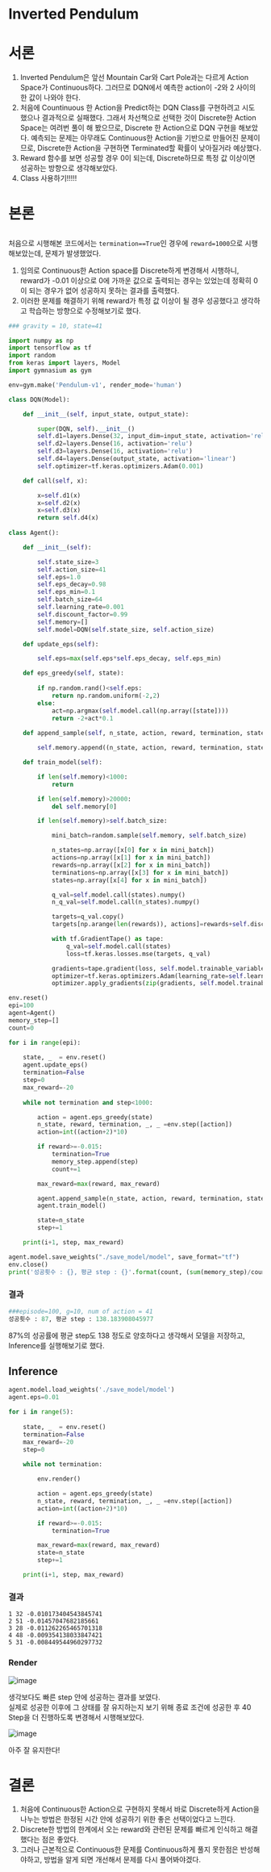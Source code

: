 Inverted Pendulum
====
# 서론
1. Inverted Pendulum은 앞선 Mountain Car와 Cart Pole과는 다르게 Action Space가 Continuous하다. 그러므로 DQN에서 예측한 action이 -2와 2 사이의 한 값이 나와야 한다.
2. 처음에 Countinuous 한 Action을 Predict하는 DQN Class를 구현하려고 시도 했으나 결과적으로 실패했다. 그래서 차선책으로 선택한 것이 Discrete한 Action Space는 여려번 풀이 해 봤으므로, Discrete 한 Action으로 DQN 구현을 해보았다. 예측되는 문제는 아무래도 Continuous한 Action을 기반으로 만들어진 문제이므로, Discrete한 Action을 구현하면 Terminated할 확률이 낮아질거라 예상했다.
3. Reward 함수를 보면 성공할 경우 0이 되는데, Discrete하므로 특정 값 이상이면 성공하는 방향으로 생각해보았다.
4. Class 사용하기!!!!!
# 본론
## 

처음으로 시행해본 코드에서는 ```termination==True```인 경우에 ```reward=1000```으로 시행해보았는데, 문제가 발생했었다.
1. 임의로 Continuous한 Action space를 Discrete하게 변경해서 시행하니,  reward가 -0.01 이상으로 0에 가까운 값으로 출력되는 경우는 있었는데 정확히 0이 되는 경우가 없어 성공하지 못하는 결과를 출력했다.
2. 이러한 문제를 해결하기 위해 reward가 특정 값 이상이 될 경우 성공했다고 생각하고 학습하는 방향으로 수정해보기로 했다.

```python
### gravity = 10, state=41

import numpy as np
import tensorflow as tf
import random
from keras import layers, Model
import gymnasium as gym

env=gym.make('Pendulum-v1', render_mode='human')

class DQN(Model):

    def __init__(self, input_state, output_state):

        super(DQN, self).__init__()
        self.d1=layers.Dense(32, input_dim=input_state, activation='relu')
        self.d2=layers.Dense(16, activation='relu')
        self.d3=layers.Dense(16, activation='relu')
        self.d4=layers.Dense(output_state, activation='linear')
        self.optimizer=tf.keras.optimizers.Adam(0.001)

    def call(self, x):

        x=self.d1(x)
        x=self.d2(x)
        x=self.d3(x)
        return self.d4(x)
    
class Agent():

    def __init__(self):

        self.state_size=3
        self.action_size=41
        self.eps=1.0
        self.eps_decay=0.98
        self.eps_min=0.1
        self.batch_size=64
        self.learning_rate=0.001
        self.discount_factor=0.99
        self.memory=[]
        self.model=DQN(self.state_size, self.action_size)      

    def update_eps(self):

        self.eps=max(self.eps*self.eps_decay, self.eps_min)

    def eps_greedy(self, state):
        
        if np.random.rand()<self.eps:
            return np.random.uniform(-2,2)
        else:
            act=np.argmax(self.model.call(np.array([state])))
            return -2+act*0.1
    
    def append_sample(self, n_state, action, reward, termination, state):

        self.memory.append((n_state, action, reward, termination, state))

    def train_model(self):

        if len(self.memory)<1000:
            return

        if len(self.memory)>20000:
            del self.memory[0]

        if len(self.memory)>self.batch_size:

            mini_batch=random.sample(self.memory, self.batch_size)

            n_states=np.array([x[0] for x in mini_batch])
            actions=np.array([x[1] for x in mini_batch])
            rewards=np.array([x[2] for x in mini_batch])
            terminations=np.array([x[3] for x in mini_batch])
            states=np.array([x[4] for x in mini_batch])

            q_val=self.model.call(states).numpy()
            n_q_val=self.model.call(n_states).numpy()

            targets=q_val.copy()
            targets[np.arange(len(rewards)), actions]=rewards+self.discount_factor*np.max(n_q_val, axis=1)*(1-terminations)

            with tf.GradientTape() as tape:
                q_val=self.model.call(states)
                loss=tf.keras.losses.mse(targets, q_val)

            gradients=tape.gradient(loss, self.model.trainable_variables)
            optimizer=tf.keras.optimizers.Adam(learning_rate=self.learning_rate)
            optimizer.apply_gradients(zip(gradients, self.model.trainable_variables))

env.reset()
epi=100
agent=Agent()
memory_step=[]
count=0

for i in range(epi):
    
    state, _  = env.reset()
    agent.update_eps()
    termination=False
    step=0
    max_reward=-20
    
    while not termination and step<1000:

        action = agent.eps_greedy(state)
        n_state, reward, termination, _, _ =env.step([action])
        action=int((action+2)*10)

        if reward>=-0.015:
            termination=True
            memory_step.append(step)
            count+=1

        max_reward=max(reward, max_reward)

        agent.append_sample(n_state, action, reward, termination, state)
        agent.train_model()

        state=n_state
        step+=1

    print(i+1, step, max_reward)

agent.model.save_weights("./save_model/model", save_format="tf")
env.close()
print('성공횟수 : {}, 평균 step : {}'.format(count, (sum(memory_step)/count)))
```
### 결과
```python
###episode=100, g=10, num of action = 41
성공횟수 : 87, 평균 step : 138.183908045977
```
87%의 성공률에 평균 step도 138 정도로 양호하다고 생각해서 모델을 저장하고, Inference를 실행해보기로 했다.
## Inference
```python
agent.model.load_weights('./save_model/model')
agent.eps=0.01

for i in range(5):
    
    state, _  = env.reset()
    termination=False
    max_reward=-20
    step=0
    
    while not termination:

        env.render()

        action = agent.eps_greedy(state)
        n_state, reward, termination, _, _ =env.step([action])
        action=int((action+2)*10)

        if reward>=-0.015:
            termination=True

        max_reward=max(reward, max_reward)
        state=n_state
        step+=1

    print(i+1, step, max_reward)
```
### 결과
```
1 32 -0.010173404543845741
2 51 -0.01457047682185661
3 28 -0.011262265465701318
4 48 -0.009354138033847421
5 31 -0.008449544960297732
```
### Render
![image](Pendulum.gif)

생각보다도 빠른 step 안에 성공하는 결과를 보였다. <br>
실제로 성공한 이후에 그 상태를 잘 유지하는지 보기 위해 종료 조건에 성공한 후 40 Step을 더 진행하도록 변경해서 시행해보았다.

![image](Pendulum_1.gif)

아주 잘 유지한다!

# 결론
1. 처음에 Continuous한 Action으로 구현하지 못해서 바로 Discrete하게 Action을 나누는 방법은 한정된 시간 안에 성공하기 위한 좋은 선택이었다고 느낀다.
2. Discrete한 방법의 한계에서 오는 reward와 관련된 문제를 빠르게 인식하고 해결 했다는 점은 좋았다.
3. 그러나 근본적으로 Continuous한 문제를 Continuous하게 풀지 못한점은 반성해야하고, 방법을 알게 되면 개선해서 문제를 다시 풀어봐야겠다.
